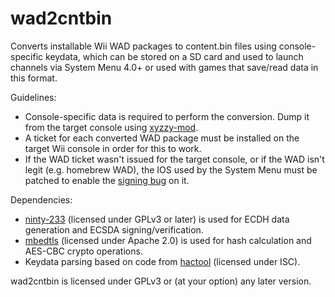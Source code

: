 # wad2cntbin

Converts installable Wii WAD packages to content.bin files using console-specific keydata, which can be stored on a SD card and used to launch channels via System Menu 4.0+ or used with games that save/read data in this format.

Guidelines:

* Console-specific data is required to perform the conversion. Dump it from the target console using [xyzzy-mod](https://github.com/DarkMatterCore/xyzzy-mod).
* A ticket for each converted WAD package must be installed on the target Wii console in order for this to work.
* If the WAD ticket wasn't issued for the target console, or if the WAD isn't legit (e.g. homebrew WAD), the IOS used by the System Menu must be patched to enable the [signing bug](https://wiibrew.org/wiki/Signing_bug) on it.

Dependencies:

* [ninty-233](https://github.com/jbop1626/ninty-233) (licensed under GPLv3 or later) is used for ECDH data generation and ECSDA signing/verification.
* [mbedtls](https://tls.mbed.org) (licensed under Apache 2.0) is used for hash calculation and AES-CBC crypto operations.
* Keydata parsing based on code from [hactool](https://github.com/SciresM/hactool) (licensed under ISC).

wad2cntbin is licensed under GPLv3 or (at your option) any later version.
